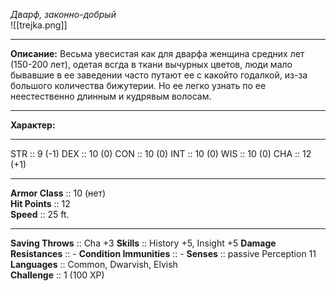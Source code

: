*Дварф, законно-добрый*  
![[trejka.png]]
____ 
**Описание:** 
Весьма увесистая как для дварфа женщина средних лет (150-200 лет), одетая всгда в ткани вычурных цветов, люди мало бывавшие в ее заведении часто путают ее с какойто годалкой, из-за большого количества бижутерии. Но ее легко узнать по ее неестественно длинным и кудрявым волосам. 
____
**Характер:** 
___  
STR :: 9 (-1)
DEX :: 10 (0)
CON :: 10 (0)
INT :: 10 (0)
WIS :: 10 (0)
CHA :: 12 (+1)
___  
**Armor Class** :: 10 (нет)  
**Hit Points** :: 12  
**Speed** :: 25 ft.  
_____ 
**Saving Throws** :: Cha +3 
**Skills** :: History +5, Insight +5
**Damage Resistances** :: -
**Condition Immunities** :: -
**Senses** :: passive Perception 11  
**Languages** :: Common, Dwarvish, Elvish  
**Challenge** :: 1 (100 XP)  